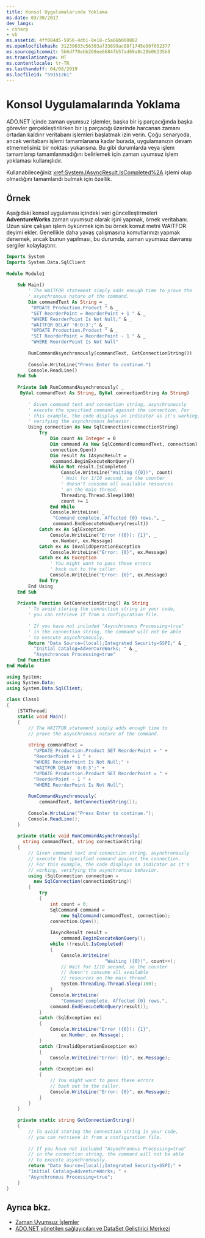 ```yaml
---
title: Konsol Uygulamalarında Yoklama
ms.date: 03/30/2017
dev_langs:
- csharp
- vb
ms.assetid: 4ff084d5-5956-4db1-8e18-c5a66b000882
ms.openlocfilehash: 31239033c56303af33899ac88f1745e90f052377
ms.sourcegitcommit: 5b6d778ebb269ee6684fb57ad69a8c28b06235b9
ms.translationtype: MT
ms.contentlocale: tr-TR
ms.lasthandoff: 04/08/2019
ms.locfileid: "59151261"
---
```

# <a name="polling-in-console-applications"></a>Konsol Uygulamalarında Yoklama
ADO.NET içinde zaman uyumsuz işlemler, başka bir iş parçacığında başka görevler gerçekleştirilirken bir iş parçacığı üzerinde harcanan zamanı ortadan kaldırır veritabanı işlemleri başlatmak izin verin. Çoğu senaryoda, ancak veritabanı işlemi tamamlanana kadar burada, uygulamanızın devam etmemelisiniz bir noktası yukarısına. Bu gibi durumlarda veya işlem tamamlanıp tamamlanmadığını belirlemek için zaman uyumsuz işlem yoklaması kullanışlıdır.  
  
 Kullanabileceğiniz <xref:System.IAsyncResult.IsCompleted%2A> işlemi olup olmadığını tamamlandı bulmak için özellik.  
  
## <a name="example"></a>Örnek  
 Aşağıdaki konsol uygulaması içindeki veri güncelleştirmeleri **AdventureWorks** zaman uyumsuz olarak işini yapmak, örnek veritabanı. Uzun süre çalışan işlem öykünmek için bu örnek komut metni WAITFOR deyimi ekler. Genellikle daha yavaş çalışmasına komutlarınızı yapmak denemek, ancak bunun yapılması, bu durumda, zaman uyumsuz davranışı sergiler kolaylaştırır.  
  
```vb  
Imports System  
Imports System.Data.SqlClient  
  
Module Module1  
  
    Sub Main()  
        ' The WAITFOR statement simply adds enough time to prove the   
        ' asynchronous nature of the command.  
        Dim commandText As String = _  
         "UPDATE Production.Product " & _  
         "SET ReorderPoint = ReorderPoint + 1 " & _  
         "WHERE ReorderPoint Is Not Null;" & _  
         "WAITFOR DELAY '0:0:3';" & _  
         "UPDATE Production.Product " & _  
         "SET ReorderPoint = ReorderPoint - 1 " & _  
         "WHERE ReorderPoint Is Not Null"  
  
        RunCommandAsynchronously(commandText, GetConnectionString())  
  
        Console.WriteLine("Press Enter to continue.")  
        Console.ReadLine()  
    End Sub  
  
    Private Sub RunCommandAsynchronously( _  
     ByVal commandText As String, ByVal connectionString As String)  
  
        ' Given command text and connection string, asynchronously   
        ' execute the specified command against the connection. For   
        ' this example, the code displays an indicator as it's working,   
        ' verifying the asynchronous behavior.   
        Using connection As New SqlConnection(connectionString)  
            Try  
                Dim count As Integer = 0  
                Dim command As New SqlCommand(commandText, connection)  
                connection.Open()  
                Dim result As IAsyncResult = _  
                 command.BeginExecuteNonQuery()  
                While Not result.IsCompleted  
                    Console.WriteLine("Waiting ({0})", count)  
                    ' Wait for 1/10 second, so the counter  
                    ' doesn't consume all available resources   
                    ' on the main thread.  
                    Threading.Thread.Sleep(100)  
                    count += 1  
                End While  
                Console.WriteLine( _  
                 "Command complete. Affected {0} rows.", _  
                 command.EndExecuteNonQuery(result))  
            Catch ex As SqlException  
                Console.WriteLine("Error ({0}): {1}", _  
                 ex.Number, ex.Message)  
            Catch ex As InvalidOperationException  
                Console.WriteLine("Error: {0}", ex.Message)  
            Catch ex As Exception  
                ' You might want to pass these errors  
                ' back out to the caller.  
                Console.WriteLine("Error: {0}", ex.Message)  
            End Try  
        End Using  
    End Sub  
  
    Private Function GetConnectionString() As String  
        ' To avoid storing the connection string in your code,              
        ' you can retrieve it from a configuration file.   
  
        ' If you have not included "Asynchronous Processing=true"   
        ' in the connection string, the command will not be able  
        ' to execute asynchronously.  
        Return "Data Source=(local);Integrated Security=SSPI;" & _  
          "Initial Catalog=AdventureWorks; " & _  
          "Asynchronous Processing=true"  
    End Function  
End Module   
```  
  
```csharp  
using System;  
using System.Data;  
using System.Data.SqlClient;  
  
class Class1  
{  
    [STAThread]  
    static void Main()  
    {  
        // The WAITFOR statement simply adds enough time to   
        // prove the asynchronous nature of the command.  
  
        string commandText =  
          "UPDATE Production.Product SET ReorderPoint = " +  
          "ReorderPoint + 1 " +  
          "WHERE ReorderPoint Is Not Null;" +  
          "WAITFOR DELAY '0:0:3';" +  
          "UPDATE Production.Product SET ReorderPoint = " +  
          "ReorderPoint - 1 " +  
          "WHERE ReorderPoint Is Not Null";  
  
        RunCommandAsynchronously(  
            commandText, GetConnectionString());  
  
        Console.WriteLine("Press Enter to continue.");  
        Console.ReadLine();  
    }  
  
    private static void RunCommandAsynchronously(  
      string commandText, string connectionString)  
    {  
        // Given command text and connection string, asynchronously  
        // execute the specified command against the connection.   
        // For this example, the code displays an indicator as it's   
        // working, verifying the asynchronous behavior.   
        using (SqlConnection connection =  
          new SqlConnection(connectionString))  
        {  
            try  
            {  
                int count = 0;  
                SqlCommand command =   
                    new SqlCommand(commandText, connection);  
                connection.Open();  
  
                IAsyncResult result =   
                    command.BeginExecuteNonQuery();  
                while (!result.IsCompleted)  
                {  
                    Console.WriteLine(  
                                    "Waiting ({0})", count++);  
                    // Wait for 1/10 second, so the counter  
                    // doesn't consume all available   
                    // resources on the main thread.  
                    System.Threading.Thread.Sleep(100);  
                }  
                Console.WriteLine(  
                    "Command complete. Affected {0} rows.",  
                command.EndExecuteNonQuery(result));  
            }  
            catch (SqlException ex)  
            {  
                Console.WriteLine("Error ({0}): {1}",   
                    ex.Number, ex.Message);  
            }  
            catch (InvalidOperationException ex)  
            {  
                Console.WriteLine("Error: {0}", ex.Message);  
            }  
            catch (Exception ex)  
            {  
                // You might want to pass these errors  
                // back out to the caller.  
                Console.WriteLine("Error: {0}", ex.Message);  
            }  
        }  
    }  
  
    private static string GetConnectionString()  
    {  
        // To avoid storing the connection string in your code,              
        // you can retrieve it from a configuration file.   
  
        // If you have not included "Asynchronous Processing=true"  
        // in the connection string, the command will not be able  
        // to execute asynchronously.  
        return "Data Source=(local);Integrated Security=SSPI;" +  
        "Initial Catalog=AdventureWorks; " +   
        "Asynchronous Processing=true";  
    }  
}  
```  
  
## <a name="see-also"></a>Ayrıca bkz.

- [Zaman Uyumsuz İşlemler](../../../../../docs/framework/data/adonet/sql/asynchronous-operations.md)
- [ADO.NET yönetilen sağlayıcıları ve DataSet Geliştirici Merkezi](https://go.microsoft.com/fwlink/?LinkId=217917)
